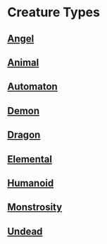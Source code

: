 # Creature Types

## [Angel](Angel.md)

## [Animal](Animal.md)

## [Automaton](Automaton.md)

## [Demon](Demon.md)

## [Dragon](Dragon.md)

## [Elemental](Elemental.md)

## [Humanoid](Humanoid.md)

## [Monstrosity](Monstrosity.md)

## [Undead](Undead.md)
